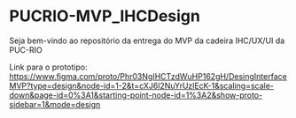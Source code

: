 # PUCRIO-MVP_IHCDesign
Seja bem-vindo ao repositório da entrega do MVP da cadeira IHC/UX/UI da PUC-RIO

Link para o prototipo: https://www.figma.com/proto/Phr03NgIHCTzdWuHP162gH/DesingInterfaceMVP?type=design&node-id=1-2&t=cXJ6l2NuYrUzlEcK-1&scaling=scale-down&page-id=0%3A1&starting-point-node-id=1%3A2&show-proto-sidebar=1&mode=design
